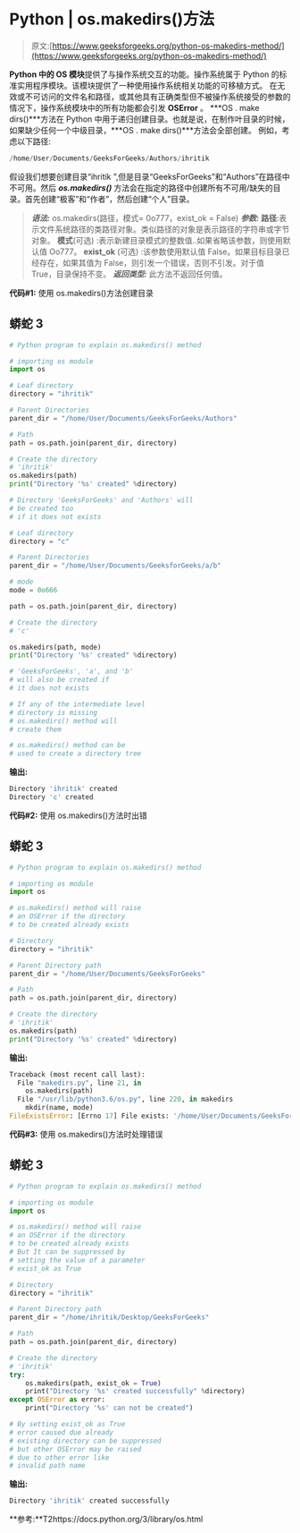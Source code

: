 # Python | os.makedirs()方法

> 原文:[https://www.geeksforgeeks.org/python-os-makedirs-method/](https://www.geeksforgeeks.org/python-os-makedirs-method/)

**Python 中的 OS 模块**提供了与操作系统交互的功能。操作系统属于 Python 的标准实用程序模块。该模块提供了一种使用操作系统相关功能的可移植方式。
在无效或不可访问的文件名和路径，或其他具有正确类型但不被操作系统接受的参数的情况下，操作系统模块中的所有功能都会引发 **OSError** 。
***OS . make dirs()***方法在 Python 中用于递归创建目录。也就是说，在制作叶目录的时候，如果缺少任何一个中级目录，***OS . make dirs()***方法会全部创建。
例如，考虑以下路径:

```py
/home/User/Documents/GeeksForGeeks/Authors/ihritik
```

假设我们想要创建目录“ihritik ”,但是目录“GeeksForGeeks”和“Authors”在路径中不可用。然后 ***os.makedirs()*** 方法会在指定的路径中创建所有不可用/缺失的目录。首先创建“极客”和“作者”，然后创建“个人”目录。

> ***语法:*** os.makedirs(路径，模式= 0o777，exist_ok = False)
> ***参数:***
> **路径**:表示文件系统路径的类路径对象。类似路径的对象是表示路径的字符串或字节对象。
> **模式**(可选) :表示新建目录模式的整数值..如果省略该参数，则使用默认值 Oo777。
> **exist_ok** (可选) :该参数使用默认值 False。如果目标目录已经存在，如果其值为 False，则引发一个错误，否则不引发。对于值 True，目录保持不变。
> ***返回类型:*** 此方法不返回任何值。

**代码#1:** 使用 os.makedirs()方法创建目录

## 蟒蛇 3

```py
# Python program to explain os.makedirs() method

# importing os module
import os

# Leaf directory
directory = "ihritik"

# Parent Directories
parent_dir = "/home/User/Documents/GeeksForGeeks/Authors"

# Path
path = os.path.join(parent_dir, directory)

# Create the directory
# 'ihritik'
os.makedirs(path)
print("Directory '%s' created" %directory)

# Directory 'GeeksForGeeks' and 'Authors' will
# be created too
# if it does not exists

# Leaf directory
directory = "c"

# Parent Directories
parent_dir = "/home/User/Documents/GeeksforGeeks/a/b"

# mode
mode = 0o666

path = os.path.join(parent_dir, directory)

# Create the directory
# 'c'

os.makedirs(path, mode)
print("Directory '%s' created" %directory)

# 'GeeksForGeeks', 'a', and 'b'
# will also be created if
# it does not exists

# If any of the intermediate level
# directory is missing
# os.makedirs() method will
# create them

# os.makedirs() method can be
# used to create a directory tree 
```

**输出:**

```py
Directory 'ihritik' created
Directory 'c' created
```

**代码#2:** 使用 os.makedirs()方法时出错

## 蟒蛇 3

```py
# Python program to explain os.makedirs() method

# importing os module
import os

# os.makedirs() method will raise
# an OSError if the directory
# to be created already exists

# Directory
directory = "ihritik"

# Parent Directory path
parent_dir = "/home/User/Documents/GeeksForGeeks"

# Path
path = os.path.join(parent_dir, directory)

# Create the directory
# 'ihritik'
os.makedirs(path)
print("Directory '%s' created" %directory)
```

**输出:**

```py
Traceback (most recent call last):
  File "makedirs.py", line 21, in 
    os.makedirs(path)
  File "/usr/lib/python3.6/os.py", line 220, in makedirs
    mkdir(name, mode)
FileExistsError: [Errno 17] File exists: '/home/User/Documents/GeeksForGeeks/ihritik'
```

**代码#3:** 使用 os.makedirs()方法时处理错误

## 蟒蛇 3

```py
# Python program to explain os.makedirs() method

# importing os module
import os

# os.makedirs() method will raise
# an OSError if the directory
# to be created already exists
# But It can be suppressed by
# setting the value of a parameter
# exist_ok as True

# Directory
directory = "ihritik"

# Parent Directory path
parent_dir = "/home/ihritik/Desktop/GeeksForGeeks"

# Path
path = os.path.join(parent_dir, directory)

# Create the directory
# 'ihritik'
try:
    os.makedirs(path, exist_ok = True)
    print("Directory '%s' created successfully" %directory)
except OSError as error:
    print("Directory '%s' can not be created")

# By setting exist_ok as True
# error caused due already
# existing directory can be suppressed
# but other OSError may be raised
# due to other error like
# invalid path name
```

**输出:**

```py
Directory 'ihritik' created successfully
```

**参考:**T2https://docs.python.org/3/library/os.html